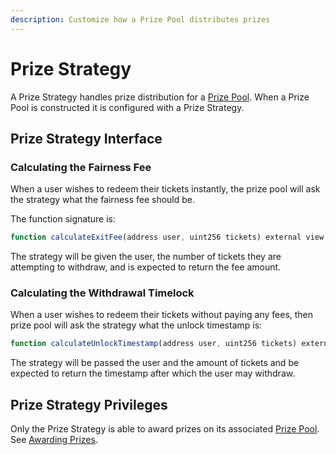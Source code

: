 ```yaml
---
description: Customize how a Prize Pool distributes prizes
---
```


# Prize Strategy

A Prize Strategy handles prize distribution for a [Prize Pool](prize-pool/).  When a Prize Pool is constructed it is configured with a Prize Strategy.



## Prize Strategy Interface

### Calculating the Fairness Fee

When a user wishes to redeem their tickets instantly, the prize pool will ask the strategy what the fairness fee should be. 

The function signature is:

```javascript
function calculateExitFee(address user, uint256 tickets) external view returns (uint256)
```

The strategy will be given the user, the number of tickets they are attempting to withdraw, and is expected to return the fee amount.

### Calculating the Withdrawal Timelock

When a user wishes to redeem their tickets without paying any fees, then prize pool will ask the strategy what the unlock timestamp is:

```javascript
function calculateUnlockTimestamp(address user, uint256 tickets) external view returns (uint256);
```

The strategy will be passed the user and the amount of tickets and be expected to return the timestamp after which the user may withdraw.

## Prize Strategy Privileges

Only the Prize Strategy is able to award prizes on its associated [Prize Pool](prize-pool/).   See [Awarding Prizes](prize-pool/#awarding-prizes).





